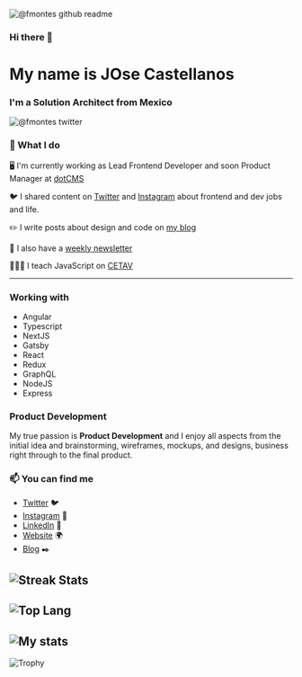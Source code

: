 
![@fmontes github readme](https://user-images.githubusercontent.com/751424/160527965-bbb55d38-6c42-4b4c-8c6e-7b814eebf83f.png)

### Hi there 👋
# My name is JOse Castellanos
### I'm a Solution Architect from Mexico

![@fmontes twitter](https://img.shields.io/twitter/follow/fmontes?style=for-the-badge&color=00acee)

### 🔨 What I do

🖥 I'm currently working as Lead Frontend Developer and soon Product Manager at [dotCMS](https://dotcms.com)

🐦 I shared content on [Twitter](https://twitter.com/fmontes) and [Instagram](https://instagram.com/fmontes) about frontend and dev jobs and life.

✏️ I write posts about design and code on [my blog](https://fmontes.com)

📧 I also have a [weekly newsletter](https://https://www.getrevue.co/profile/fmontes)

👨🏽‍🏫 I teach JavaScript on [CETAV](http://www.parquelalibertad.org/cetav/)

---

### Working with
- Angular
- Typescript 
- NextJS
- Gatsby
- React
- Redux
- GraphQL
- NodeJS
- Express

### Product Development

My true passion is **Product Development** and I enjoy all aspects from the initial idea and brainstorming, wireframes, mockups, and designs, business right through to the final product.

### 📫 You can find me
- [Twitter](https://twitter.com/fmontes) 🐦
- [Instagram](https://instagram.com/fmontes) 📸
- [LinkedIn](https://linkedin.com/in/fmontes) 💼
- [Website](https://fmontes.com) 🌍
- [Blog](https://fmontes.com) ✒️


![Streak Stats](https://github-readme-streak-stats.herokuapp.com/?user=fmontes)
-----
![Top Lang](https://github-readme-stats.vercel.app/api/top-langs/?username=fmontes&theme=cobalt)
-----
![My stats](https://github-readme-stats.vercel.app/api?username=fmontes&count_private=true&show_icons=true&theme=cobalt)
-----
![Trophy](https://github-profile-trophy.vercel.app/?username=fmontes)

